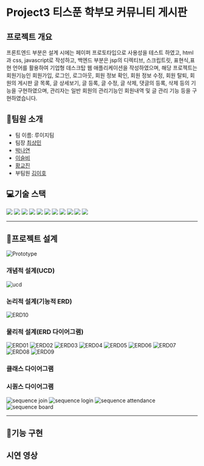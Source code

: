 # Project3 티스푼 학부모 커뮤니티 게시판

## 프로젝트 개요

프론트엔드 부분은 설계 시에는 페이퍼 프로토타입으로 사용성을 테스트 하였고, html과 css, javascript로 작성하고, 백엔드 부분은 jsp의 디렉티브, 스크립트릿, 표현식,표현 언어를 활용하여 기업형 데스크탑 웹 애플리케이션을 작성하였으며, 해당 프로젝트는 회원기능인 회원가입, 로그인, 로그아웃, 회원 정보 확인, 회원 정보 수정, 회원 탈퇴, 회원의 게시판 글 목록, 글 상세보기, 글 등록, 글 수정, 글 삭제, 댓글의 등록, 삭제 등의 기능을 구현하였으며, 관리자는 일반 회원의 관리기능인 회원내역 및 글 관리 기능 등을 구현하였습니다.

## 👋팀원 소개
- 팀 이름: 루이지팀
- 팀장 [최상민](https://github.com/sangmin0816)
- [박나연](https://github.com/soumunda8)
- [이슬비](https://github.com/doobee2)
- [황교진](https://github.com/sendjin5)
- 부팀원 [김이호](https://github.com/leeho7029)

## 💻기술 스택
<img src="https://img.shields.io/badge/html5-E34F26?style=for-the-badge&logo=html5&logoColor=white"> 
<img src="https://img.shields.io/badge/css-1572B6?style=for-the-badge&logo=css3&logoColor=white"> 
<img src="https://img.shields.io/badge/javascript-F7DF1E?style=for-the-badge&logo=javascript&logoColor=black"> 
<img src="https://img.shields.io/badge/mariaDB-003545?style=for-the-badge&logo=mariaDB&logoColor=white"> 
<img src="https://img.shields.io/badge/Java-ED8B00?style=for-the-badge&logo=openjdk&logoColor=white"> 
<img src="https://img.shields.io/badge/apache tomcat-F8DC75?style=for-the-badge&logo=apachetomcat&logoColor=black"> 
<img src="https://img.shields.io/badge/git-F05032?style=for-the-badge&logo=git&logoColor=white"> 
<img src="https://img.shields.io/badge/github-181717?style=for-the-badge&logo=github&logoColor=white"> 
<img src="https://img.shields.io/badge/jquery-0769AD?style=for-the-badge&logo=jquery&logoColor=white"> 
<img src="https://img.shields.io/badge/spring-0769AD?style=for-the-badge&logo=jquery&logoColor=white"> 
<img src="https://img.shields.io/badge/Spring-6DB33F?style=for-the-badge&logo=spring&logoColor=white">


---
## 📝프로젝트 설계
![Prototype](/README/prototype.png)

### 개념적 설계(UCD)
![ucd](/README/ucd.png)

### 논리적 설계(기능적 ERD)
![ERD10](/README/erd10.png)


### 물리적 설계(ERD 다이어그램)
![ERD01](/README/erd01_member.PNG)
![ERD02](/README/erd02_notice.PNG)
![ERD03](/README/erd03_qna.PNG)
![ERD04](/README/erd04_free.PNG)
![ERD05](/README/erd05_dat.PNG)
![ERD06](/README/erd06_databoard.PNG)
![ERD07](/README/erd07_vote.PNG)
![ERD08](/README/erd08_voteAnswerList.PNG)
![ERD09](/README/erd09_voteAnswerUser.PNG)

### 클래스 다이어그램



### 시퀀스 다이어그램
![sequence join](/README/sequence_join.png)
![sequence login](/README/sequence_login.png)
![sequence attendance](/README/sequence_attendance.png)
![sequence board](/README/sequence_board.png)



---
## 🔧기능 구현


## 시연 영상
